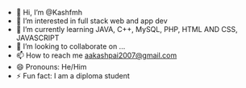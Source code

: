 - 👋 Hi, I’m @Kashfmh
- 👀 I’m interested in full stack web and app dev
- 🌱 I’m currently learning JAVA, C++, MySQL, PHP, HTML AND CSS, JAVASCRIPT
- 💞️ I’m looking to collaborate on ...
- 📫 How to reach me aakashpai2007@gmail.com
- 😄 Pronouns: He/Him
- ⚡ Fun fact: I am a diploma student

<!---
Kashfmh/Kashfmh is a ✨ special ✨ repository because its `README.md` (this file) appears on your GitHub profile.
You can click the Preview link to take a look at your changes.
--->
